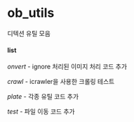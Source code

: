 # ob_utils
디텍션 유틸 모음

#### list
*onvert* - ignore 처리된 이미지 처리 코드 추가

*crawl* - icrawler을 사용한 크롤링 테스트

*plate* - 각종 유틸 코드 추가

*test* - 파일 이동 코드 추가

##
